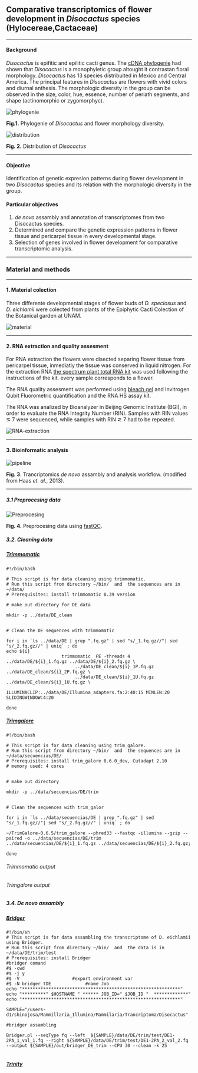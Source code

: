 ## Comparative transcriptomics of flower development in *Disocactus* species (Hylocereae,Cactaceae)

---

#### Background

*Disocactus* is epifitic and epilitic cacti genus.
The [cDNA phylogenie](https://bioone.org/journals/willdenowia/volume-46/issue-1/wi.46.46112/Molecular-phylogeny-and-taxonomy-of-the-genus-iDisocactus-i-iCactaceae/10.3372/wi.46.46112.full) had shown that *Disocactus* is a monophyletic group altought it contrastan floral morphology. *Disocactus* has 13 species distribuited in Mexico and Central America. The principal features in *Disocactus* are flowers with vivid colors and diurnal anthesis. The morphologic diversity in the group can be observed in the size, color, hue, essence, number of periath segments, and shape (actinomorphic or zygomorphyc).

![phylogenie](phylogenie_morpho.jpg)


**Fig.1.** Phylogenie of *Disocactus* and flower morphology diversity.

![distribution](distribution.jpg)


**Fig. 2.** Distribution of *Disocactus*


---



#### Objective

Identification of genetic expresion patterns during flower development in two *Disocactus* species   and its relation with the morphologic diversity in the group.

#### Particular objectives


1. *de novo* assambly and annotation of transcriptomes from two Disocactus species.
2. Determined and compare the genetic expression patterns in flower tissue and pericarpel tissue in every developmental stage.
3. Selection of genes involved in flower development for comparative transcriptomic analysis.


---

### Material and methods

___


#### 1. Material colection

Three differente developmental stages of flower buds of *D. speciosus* and *D. eichlamii* were colected from plants of the Epiphytic Cacti Colection of the Botanical garden at UNAM.

![material](material.jpg)

---

#### 2. RNA extraction and quality assesment


For RNA extraction the flowers were disected separing flower tissue from pericarpel tissue, inmediatly the tissue was conserved in liquid nitrogen. For the extraction RNA [the spectrum plant total RNA kit](https://www.sigmaaldrich.com/catalog/product/SIGMA/STRN50?lang=es&region=MX) was used following the instructions of the kit. every sample corresponds to a flower.

The RNA quality assesment was performed using [bleach gel](https://www.ncbi.nlm.nih.gov/pmc/articles/PMC3699176/) and Invitrogen Qubit Fluorometric quantification and the RNA HS assay kit.

The RNA was analized by Bioanalyzer in Beijing Genomic Institute (BGI), in order to evaluate the RNA Integrity Number (RIN). Samples with RIN values ⋝ 7 were sequenced, while samples with RIN ⋜ 7 had to be repeated.


![RNA-extraction](rna_extraction.jpg)



---

#### 3. Bioinformatic analysis
![pipeline](bioinformatics_methodology.jpg)

**Fig. 3**. Trancriptomics *de novo* assambly and analysis workflow. (modified from Haas *et. al*., 2013).

---

##### 3.1 Preprocesing data

![Preprocesing](preprocessing.jpg)


**Fig. 4.** Preprocesing data using [fastQC](https://www.bioinformatics.babraham.ac.uk/projects/fastqc/).

##### 3.2. Cleaning data

##### [Trimmomatic](http://www.usadellab.org/cms/?page=trimmomatic)

```
#!/bin/bash

# This script is for data cleaning using trimmomatic.
# Run this script from directory ~/bin/  and  the sequences are in ~/data/
# Prerequisites: install trimmomatic 0.39 version

# make out directory for DE data

mkdir -p ../data/DE_clean


# Clean the DE sequences with trimmomatic

for i in `ls ../data/DE | grep ".fq.gz" | sed "s/_1.fq.gz//"| sed "s/_2.fq.gz//" | uniq` ; do
echo ${i}
                     trimmomatic  PE -threads 4 ../data/DE/${i}_1.fq.gz ../data/DE/${i}_2.fq.gz \
                          ../data/DE_clean/${i}_1P.fq.gz  ../data/DE_clean/${i}_2P.fq.gz \
                          ../data/DE_clean/${i}_1U.fq.gz  ../data/DE_clean/${i}_1U.fq.gz \
                          ILLUMINACLIP:../data/DE/Illumina_adapters.fa:2:40:15 MINLEN:20 SLIDINGWINDOW:4:20

done

```


##### [Trimgalore](https://github.com/FelixKrueger/TrimGalore/blob/master/Docs/Trim_Galore_User_Guide.md)

````
#!/bin/bash

# This script is for data cleaning using trim_galore.
# Run this script from directory ~/bin/  and  the sequences are in ~/data/secuencias/DE/
# Prerequisites: install trim_galore 0.6.0_dev, Cutadapt 2.10
# memory used: 4 cores


# make out directory

mkdir -p ../data/secuencias/DE/trim


# Clean the sequences with trim_galor

for i in `ls ../data/secuencias/DE | grep ".fq.gz" | sed "s/_1.fq.gz//"| sed "s/_2.fq.gz//" | uniq` ; do

~/TrimGalore-0.6.5/trim_galore --phred33 --fastqc -illumina --gzip --paired -o ../data/secuencias/DE/trim ../data/secuencias/DE/${i}_1.fq.gz ../data/secuencias/DE/${i}_2.fq.gz;

done

````

###### Trimmomatic output


###### Trimgalore output








##### 3.4. *De novo* assambly

##### [Bridger](https://genomebiology.biomedcentral.com/articles/10.1186/s13059-015-0596-2)

````
#!/bin/sh
# This script is for data assambling the transcriptome of D. eichlamii using Bridger.
# Run this script from directory ~/bin/  and  the data is in ~/data/DE/trim/test
# Prerequisites: install Bridger
#bridger comand
#$ -cwd
#$ -j y
#$ -V                    #export environment var
#$ -N bridger_tDE             #name Job
echo "************************************************************"
echo "*********" $HOSTNAME " ****** JOB_ID=" $JOB_ID "  *************"
echo "************************************************************"

SAMPLE="/users-d1/shinojosa/Mammillaria_Illumina/Mammilaria/Trancriptoma/Disocactus"

#bridger assambling

Bridger.pl --seqType fq --left  ${SAMPLE}/data/DE/trim/test/DE1-2PA_1_val_1.fq --right ${SAMPLE}/data/DE/trim/test/DE1-2PA_2_val_2.fq  --output ${SAMPLE}/out/bridger_DE_trim --CPU 30 --clean -k 25


````


##### [Trinity](https://github.com/trinityrnaseq/trinityrnaseq/wiki)
